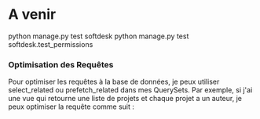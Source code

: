 # A venir

python manage.py test softdesk
python manage.py test softdesk.test_permissions




### Optimisation des Requêtes
Pour optimiser les requêtes à la base de données, je peux utiliser select_related ou prefetch_related dans mes QuerySets. Par exemple, 
si j'ai une vue qui retourne une liste de projets et chaque projet a un auteur, je peux optimiser la requête comme suit :

